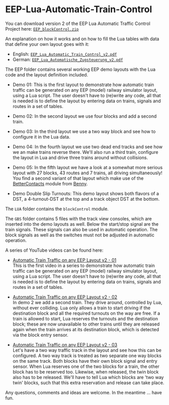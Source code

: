# EEP-Lua-Automatic-Train-Control

You can download version 2 of the EEP Lua Automatic Traffic Control Project here:
[`EEP_blockControl.zip`](https://github.com/FrankBuchholz/EEP-LUA-Automatic-Train-Control/raw/main/blockControl_v2/EEP_blockControl.zip)

An explanation on how it works and on how to fill the Lua tables with data that define your own layout goes with it:

- English: [`EEP_Lua_Automatic_Train_Control_v2.pdf`](https://github.com/FrankBuchholz/EEP-LUA-Automatic-Train-Control/blob/main/blockControl_v2/EEP_LUA_Automatic_Train_Control_v2.pdf)
- German: [`EEP_Lua_Automatische_Zugsteuerung_v2.pdf`](https://github.com/FrankBuchholz/EEP-LUA-Automatic-Train-Control/blob/main/blockControl_v2/EEP_LUA_Automatische_Zugsteuerung_v2.pdf)

The EEP folder contains several working EEP demo layouts with the Lua code and the layout definition included.

- Demo 01: This is the first layout to demonstrate how automatic train traffic can be generated on any EEP (model) railway simulator layout, using a Lua script. The user doesn't have to (re)write any code, all that is needed is to define the layout by entering data on trains, signals and routes in a set of tables.

- Demo 02: In the second layout we use four blocks and add a second train.

- Demo 03: In the third layout we use a two way block and see how to configure it in the Lua data.

- Demo 04: In the fourth layout we use two dead end tracks and see how we an make trains reverse there. We'll also run a third train, configure the layout in Lua and drive three trains around without collisions.

- Demo 05: In the fifth layout we have a look at a somewhat more serious layout with 27 blocks, 43 routes and 7 trains, all driving simultaneously!  
You find a second variant of that layout which make use of the [BetterContacts](https://emaps-eep.de/lua/bettercontacts) module from [Benny](https://www.eepforum.de/user/37-benny-bh2/).

- Demo Double Slip Turnouts: This demo layout shows both flavors of a DST, a 4-turnout-DST at the top and a track object DST at the bottom.

The `LUA` folder contains the `blockControl` module.

The `GBS` folder contains 5 files with the track view consoles, which are inserted into the demo layouts as well.
Below the start/stop signal are the train signals. These signals can also be used in automatic operation.
The block signals as well as the switches must not be adjusted in automatic operation.

A series of YouTube videos can be found here:

- [Automatic Train Traffic on any EEP Layout v2 - 01](https://www.youtube.com/watch?v=6X1fmBAHgpY&ab_channel=Rudysmodelrailway)  
This is the first video in a series to demonstrate how automatic train traffic can be generated on any EEP (model) railway simulator layout, using a Lua script. The user doesn't have to (re)write any code, all that is needed is to define the layout by entering data on trains, signals and routes in a set of tables.

- [Automatic Train Traffic on any EEP Layout v2 - 02](https://www.youtube.com/watch?v=qEFNnP-s14c&ab_channel=Rudysmodelrailway)  
In demo 2 we add a second train. They drive around, controlled by Lua, without ever colliding. Lua only allows a train to start driving if the destination block and all the required turnouts on the way are free. If a train is allowed to start, Lua reserves the turnouts and the destination block; these are now unavailable to other trains until they are released again when the train arrives at its destination block, which is detected via the block entry sensor.

- [Automatic Train Traffic on any EEP Layout v2 - 03](https://www.youtube.com/watch?v=YouDOfVNHgk&ab_channel=Rudysmodelrailway)  
Let's have a two way traffic track in the layout and see how this can be configured.
A two way track is treated as two separate one way blocks on the same track. Both blocks have their own block signal and entry sensor. When Lua reserves one of the two blocks for a train, the other block has to be reserved too. Likewise, when released, the twin block also has to be released. We'll have to tell Lua which blocks are 'two way twin' blocks, such that this extra reservation and release can take place.

Any questions, comments and ideas are welcome. In the meantime … have fun.
